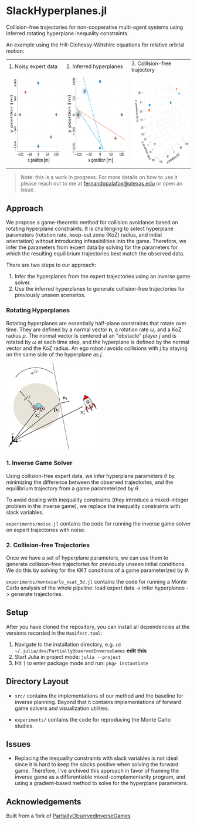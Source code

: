 # SlackHyperplanes.jl

Collision-free trajectories for non-cooperative multi-agent systems using inferred rotating hyperplane inequality constraints. 

An example using the Hill-Clohessy-Wiltshire equations for relative orbital motion:
<table>
  <tr>
    <td style="height: 10px;">1. Noisy expert data</td>
    <td style="height: 10px;">2. Inferred hyperplanes</td>
    <td style="height: 10px;">3. Collision-free trajectory</td>
  </tr>
  <tr>
    <td valign="top"><img src="media/pull_expert.gif"  height="250"></td>
    <td valign="top"><img src="media/pull_inverse.gif" height="250"></td>
    <td valign="top"><img src="media/pull_3D.gif"      height="250"></td>
  </tr>
 </table>

> Note: this is a work in progress. For more details on how to use it please reach out to me at [fernandopalafox@utexas.edu](mailto:fernandopalafox@utexa.edu) or open an issue.

## Approach 

We propose a game-theoretic method for collision avoidance based on rotating
hyperplane constraints. It is challenging to select hyperplane parameters (rotation rate, keep-out zone (KoZ) radius, and initial orientation) without introducing infeasibilities into the game. Therefore, we infer the parameters from expert data by solving for the parameters for which the resulting equilibrium trajectories best match the observed data.

There are two steps to our approach:
1. Infer the hyperplanes from the expert trajectories using an inverse game solver.
2. Use the inferred hyperplanes to generate collision-free trajectories for previously unseen scenarios.

### Rotating Hyperplanes

Rotating hyperplanes are essentially half-plane constraints that rotate over time. They are defined by a normal vector $\mathbf{n}$, a rotation rate $\omega$, and a KoZ radius $\rho$. The normal vector is centered at an "obstacle" player $j$ and is rotated by $\omega$ at each time step, and the hyperplane is defined by the normal vector and the KoZ radius. An ego robot $i$ avoids collisions with $j$ by staying on the same side of the hyperplane as $j$.

<img src="media/koz_diagram.jpg" width="250"/>


### 1. Inverse Game Solver
Using collision-free expert data, we infer hyperplane parameters $\theta$ by minimizing the difference between the observed trajectories, and the equilibrium trajectory from a game parameterized by $\theta$.

To avoid dealing with inequality constraints (they introduce a mixed-integer problem in the inverse game), we replace the inequality constraints with slack variables.

`experiments/noise.jl` contains the code for running the inverse game solver on expert trajectories with noise. 

### 2. Collision-free Trajectories
Once we have a set of hyperplane parameters, we can use them to generate collision-free trajectories for previously unseen initial conditions. We do this by solving for the KKT conditions of a game parameterized by $\theta$.

`experiments/montecarlo_nsat_3d.jl` contains the code for running  a Monte Carlo analysis of the whole pipeline: load expert data -> infer hyperplanes -> generate trajectories.


## Setup

After you have cloned the repository, you can install all dependencies at the
versions recorded in the `Manifest.toml`:

1. Navigate to the installation directory, e.g. `cd ~/.julia/dev/PartiallyObservedInverseGames` **edit this**
2. Start Julia in project mode: `julia --project`
3. Hit `]` to enter package mode and run: `pkg> instantiate`

## Directory Layout

- `src/` contains the implementations of our method and the baseline for
  inverse planning. Beyond that it contains implementations of forward game
  solvers and visualization utilities.

- `experiments/` contains the code for reproducing the Monte Carlo studies.

## Issues

- Replacing the inequality constraints with slack variables is not ideal since it is hard to keep the slacks positive when solving the forward game. Therefore, I've archived this approach in favor of framing the inverse game as a differentiable mixed-complementarity program, and using a gradient-based method to solve for the hyperplane parameters.

## Acknowledgements

Built from a fork of [PartiallyObservedInverseGames](https://github.com/PRBonn/PartiallyObservedInverseGames.jl)